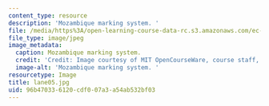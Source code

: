 ```yaml
---
content_type: resource
description: 'Mozambique marking system. '
file: /media/https%3A/open-learning-course-data-rc.s3.amazonaws.com/ec-s06-design-for-demining-spring-2007/96b470336120cdf007a3a54ab532bf03_lane05.jpg
file_type: image/jpeg
image_metadata:
  caption: Mozambique marking system.
  credit: 'Credit: Image courtesy of MIT OpenCourseWare, course staff, and students.'
  image-alt: 'Mozambique marking system. '
resourcetype: Image
title: lane05.jpg
uid: 96b47033-6120-cdf0-07a3-a54ab532bf03
---
```

